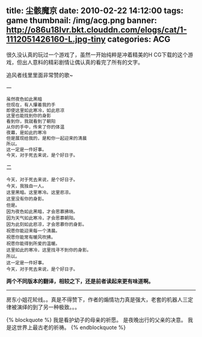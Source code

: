 title: 尘骸魔京
date: 2010-02-22 14:12:00
tags: game
thumbnail: /img/acg.png
banner: http://o86u18lvr.bkt.clouddn.com/elogs/cat/1-1112051426160-L.jpg-tiny
categories: ACG
---

很久没认真的玩过一个游戏了，虽然一开始纯粹是冲着精美的H CG下载的这个游戏，但出人意料的精彩剧情让偶认真的看完了所有的文字。

<!--more-->

追风者线里里面非常赞的歌~

一

```txt
虽然夜色如此黑暗
但现在，有人攥着我的手
即使这里如此寒冷，如此悲凉
这里也能找到你的身影
看到你，我就看到了朝阳
从你的手中，传来了你的体温
夜幕，是如此的寒冷
但是展现给我的，是和你一起迎来的清晨
所以。
这一定是一件好事。
今天，对于死去来说，是个好日子。
```

二

```
今天，对于死去来说，是个好日子。
今天，我独自一人。
这里黑暗。这里寒冷。这里悲凉。
这里没有你的身影。
但是。
因为夜色如此黑暗，才会思慕拂晓。
因为天气如此寒冷，才会思慕朝阳。
因为此刻如此悲凉，才会思慕你的身影。
祝愿你能迎来每一个清晨。
祝愿你能常有暖风吹拂。
祝愿你能得到所爱的温暖。
这里如此的寒冷，这里找寻不到你的身影。
所以。
这一定是一件好事。
今天，对于死去来说，是个好日子。
```

**两个不同版本的翻译，相较之下，还是前者读起来更有味道啊。**

---


房东小姐花轮线。。真是不得赞下，作者的煽情功力真是强大，老套的机器人三定律被演绎的到了另一种极致。。。

{% blockquote %}
我是看护幼子的母亲的祈愿。
是夜晚出行的父亲的决意。
我是这世界上最古老的祈祷。
{% endblockquote %}

